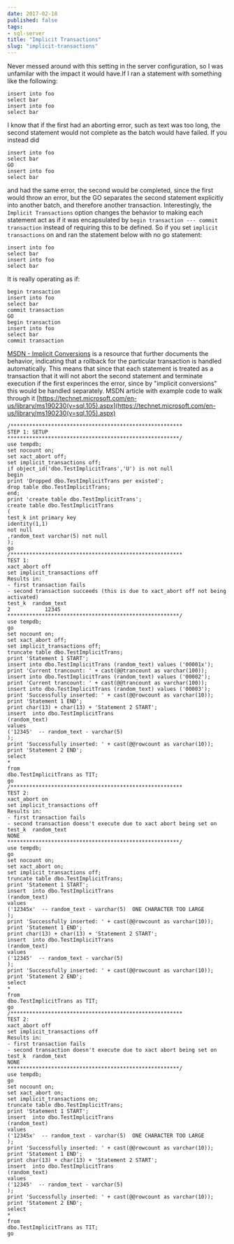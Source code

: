 ```yaml
---
date: 2017-02-18
published: false
tags:
- sql-server
title: "Implicit Transactions"
slug: "implicit-transactions"
---
```


Never messed around with this setting in the server configuration, so I was unfamilar with the impact it would have.If I ran a statement with something like the following:

    insert into foo
    select bar
    insert into foo
    select bar

I know that if the first had an aborting error, such as text was too long, the second statement would not complete as the batch would have failed.
If you instead did

    insert into foo
    select bar
    GO
    insert into foo
    select bar

and had the same error, the second would be completed, since the first would throw an error, but the GO separates the second statement explicitly into another batch, and therefore another transaction.
Interestingly, the `Implicit Transactions` option changes the behavior to making each statement act as if it was encapsulated by `begin transaction --- commit transaction` instead of requiring this to be defined.
So if you set `implicit transactions` on and ran the statement below with no go statement:

    insert into foo
    select bar
    insert into foo
    select bar

It is really operating as if:

    begin transaction
    insert into foo
    select bar
    commit transaction
    GO
    begin transaction
    insert into foo
    select bar
    commit transaction

[MSDN - Implicit Conversions](http://bit.ly/1U0362O) is a resource that further documents the behavior, indicating that a rollback for the particular transaction is handled automatically. This means that since that each statement is treated as a transaction that it will not abort the second statement and terminate execution if the first experinces the error, since by "implicit conversions" this would be handled separately.
MSDN article with example code to walk through it
[https://technet.microsoft.com/en-us/library/ms190230(v=sql.105).aspx](https://technet.microsoft.com/en-us/library/ms190230(v=sql.105).aspx)

    /*******************************************************
    STEP 1: SETUP
    *******************************************************/
    use tempdb;
    set nocount on;
    set xact_abort off;
    set implicit_transactions off;
    if object_id('dbo.TestImplicitTrans','U') is not null
    begin
    print 'Dropped dbo.TestImplicitTrans per existed';
    drop table dbo.TestImplicitTrans;
    end;
    print 'create table dbo.TestImplicitTrans';
    create table dbo.TestImplicitTrans
    (
    test_k int primary key
    identity(1,1)
    not null
    ,random_text varchar(5) not null
    );
    go
    /*******************************************************
    TEST 1:
    xact_abort off
    set implicit_transactions off
    Results in:
    - first transaction fails
    - second transaction succeeds (this is due to xact_abort off not being activated)
    test_k  random_text
    2           12345
    *******************************************************/
    use tempdb;
    go
    set nocount on;
    set xact_abort off;
    set implicit_transactions off;
    truncate table dbo.TestImplicitTrans;
    print 'Statement 1 START';
    insert into dbo.TestImplicitTrans (random_text) values ('00001x');
    print 'Current trancount: ' + cast(@@trancount as varchar(100));
    insert into dbo.TestImplicitTrans (random_text) values ('00002');
    print 'Current trancount: ' + cast(@@trancount as varchar(100));
    insert into dbo.TestImplicitTrans (random_text) values ('00003');
    print 'Successfully inserted: ' + cast(@@rowcount as varchar(10));
    print 'Statement 1 END';
    print char(13) + char(13) + 'Statement 2 START';
    insert  into dbo.TestImplicitTrans
    (random_text)
    values
    ('12345'  -- random_text - varchar(5)
    );
    print 'Successfully inserted: ' + cast(@@rowcount as varchar(10));
    print 'Statement 2 END';
    select
    *
    from
    dbo.TestImplicitTrans as TIT;
    go
    /*******************************************************
    TEST 2:
    xact_abort on
    set implicit_transactions off
    Results in:
    - first transaction fails
    - second transaction doesn't execute due to xact abort being set on
    test_k  random_text
    NONE
    *******************************************************/
    use tempdb;
    go
    set nocount on;
    set xact_abort on;
    set implicit_transactions off;
    truncate table dbo.TestImplicitTrans;
    print 'Statement 1 START';
    insert  into dbo.TestImplicitTrans
    (random_text)
    values
    ('12345x'  -- random_text - varchar(5)  ONE CHARACTER TOO LARGE
    );
    print 'Successfully inserted: ' + cast(@@rowcount as varchar(10));
    print 'Statement 1 END';
    print char(13) + char(13) + 'Statement 2 START';
    insert  into dbo.TestImplicitTrans
    (random_text)
    values
    ('12345'  -- random_text - varchar(5)
    );
    print 'Successfully inserted: ' + cast(@@rowcount as varchar(10));
    print 'Statement 2 END';
    select
    *
    from
    dbo.TestImplicitTrans as TIT;
    go
    /*******************************************************
    TEST 2:
    xact_abort off
    set implicit_transactions off
    Results in:
    - first transaction fails
    - second transaction doesn't execute due to xact abort being set on
    test_k  random_text
    NONE
    *******************************************************/
    use tempdb;
    go
    set nocount on;
    set xact_abort on;
    set implicit_transactions on;
    truncate table dbo.TestImplicitTrans;
    print 'Statement 1 START';
    insert  into dbo.TestImplicitTrans
    (random_text)
    values
    ('12345x'  -- random_text - varchar(5)  ONE CHARACTER TOO LARGE
    );
    print 'Successfully inserted: ' + cast(@@rowcount as varchar(10));
    print 'Statement 1 END';
    print char(13) + char(13) + 'Statement 2 START';
    insert  into dbo.TestImplicitTrans
    (random_text)
    values
    ('12345'  -- random_text - varchar(5)
    );
    print 'Successfully inserted: ' + cast(@@rowcount as varchar(10));
    print 'Statement 2 END';
    select
    *
    from
    dbo.TestImplicitTrans as TIT;
    go
